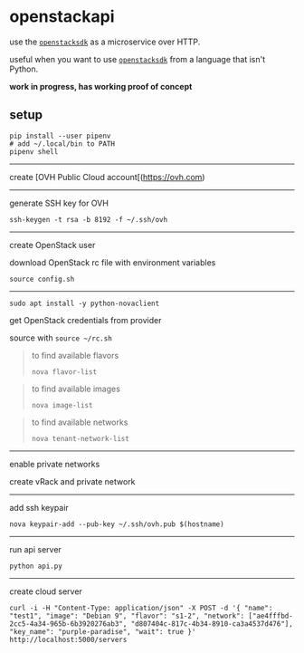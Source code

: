 # openstackapi

use the [`openstacksdk`](https://docs.openstack.org/openstacksdk/latest/) as a microservice over HTTP.

useful when you want to use [`openstacksdk`](https://docs.openstack.org/openstacksdk/latest/) from a language that isn't Python.

__work in progress, has working proof of concept__

## setup

```shell
pip install --user pipenv
# add ~/.local/bin to PATH
pipenv shell
```

---

create [OVH Public Cloud account[(https://ovh.com)

---

generate SSH key for OVH

```shell
ssh-keygen -t rsa -b 8192 -f ~/.ssh/ovh
```

---

create OpenStack user

download OpenStack rc file with environment variables

```shell
source config.sh
```

---

```
sudo apt install -y python-novaclient
```

get OpenStack credentials from provider

source with `source ~/rc.sh`

> to find available flavors
> 
> ```shell
> nova flavor-list
> ```

> to find available images
> 
> ```shell
> nova image-list
> ```

> to find available networks
> 
> ```shell
> nova tenant-network-list
> ```

---

enable private networks

create vRack and private network

---

add ssh keypair

```shell
nova keypair-add --pub-key ~/.ssh/ovh.pub $(hostname)
```

---

run api server

```shell
python api.py
```

---

create cloud server

```
curl -i -H "Content-Type: application/json" -X POST -d '{ "name": "test1", "image": "Debian 9", "flavor": "s1-2", "network": ["ae4fffbd-2cc5-4a34-965b-6b3920276ab3", "d807404c-817c-4b34-8910-ca3a4537d476"], "key_name": "purple-paradise", "wait": true }' http://localhost:5000/servers
```
